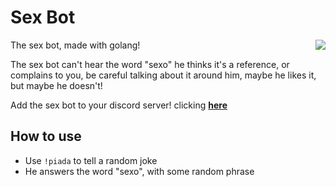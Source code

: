 # Sex Bot
<img align="right" src="https://user-images.githubusercontent.com/76446913/152648528-08045a31-9ec0-4637-bfa3-b07c054ce7ea.jpg" />
The sex bot, made with golang!

The sex bot can't hear the word "sexo" he thinks it's a reference, or complains to you, be careful talking about it around him, maybe he likes it, but maybe he doesn't!

Add the sex bot to your discord server! clicking [**here**](https://discord.com/oauth2/authorize?client_id=939352035394998353&scope=bot&permissions=388160)

## How to use
- Use `!piada` to tell a random joke
- He answers the word "sexo", with some random phrase
